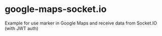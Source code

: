 # google-maps-socket.io
Example for use marker in Google Maps and receive data from Socket.IO (with JWT auth)
